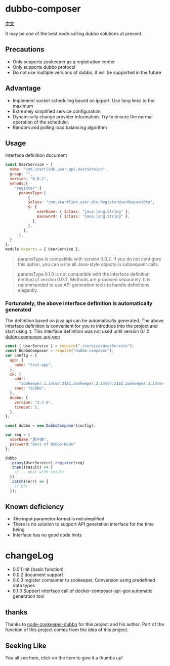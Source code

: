 # dubbo-composer

 [中文](ReadMe_CN.md)

It may be one of the best node calling dubbo solutions at present.

## Precautions
- Only supports zookeeper as a registration center
- Only supports dubbo protocol
- Do not use multiple versions of dubbo, it will be supported in the future

## Advantage
- Implement socket scheduling based on ip:port. Use long links to the maximum
- Extremely simplified service configuration
- Dynamically change provider information. Try to ensure the normal operation of the scheduler.
- Random and polling load balancing algorithm

## Usage
Interface definition document

```js
const UserService = {
  name: "com.startlink.user.api.UserService",
  group: "",
  version: "0.0.1",
  mehods:{
    "register":{
      paramsType:[
          {
          $class: "com.startlink.user.dto.RegisterUserRequestDto",
          $: {
              userName: { $class: "java.lang.String" },
              password: { $class: "java.lang.String" },
            },
          },
        ],
      },
  }
};
module.exports = { UserService };
```

> paramsType is compatible with version 0.0.2. If you do not configure this option, you can write all Java-style objects in subsequent calls.

> paramsType 0.1.0 is not compatible with the interface definition method of version 0.0.2. Methods are proposed separately. It is recommended to use API generation tools to handle definitions elegantly. 


### Fortunately, the above interface definition is automatically generated
The definition based on java api can be automatically generated. The above interface definition is convenient for you to introduce into the project and start using it. This interface definition was not used until version 0.1.0
[dubbo-composer-api-gen](https://www.npmjs.com/package/dubbo-composer-api-gen)


```js
const { UserService } = require("./service/userService");
const DubboComposer = require("dubbo-composer");
var config = {
  app: {
    name: "test-app",
  },
  zk: {
    addr:
      "zookeeper.1.inter:2181,zookeeper.2.inter:2182,zookeeper.3.inter:2183",
    root: "dubbo",
  },
  dubbo: {
    version: "2.7.6",
    timeout: 5,
  },
};

const dubbo = new DubboComposer(config);

var req = {
  userName:"周子豪",
  password:"Best of Dubbo-Node"
};

dubbo
  .proxy(UserService).register(req)
  .then((result) => {
    //... deal with result
  })
  .catch((err) => {
    // Oh!
  });
```



## Known deficiency
- ~~The input parameter format is not simplified~~
- There is no solution to support API generation interface for the time being
- Interface has no good code hints


# changeLog
- 0.0.1 Init (basic function)
- 0.0.2 document support
- 0.0.3 register comsumer to zookeeper, Conversion using predefined data types
- 0.1.0 Support interface call of docker-composer-api-gen automatic generation tool


## thanks
Thanks to [node-zookeeper-dubbo](https://www.npmjs.com/package/node-zookeeper-dubbo) for this project and his author.
Part of the function of this project comes from the idea of this project.

## Seeking Like
You all see here, click on the item to give it a thumbs up!